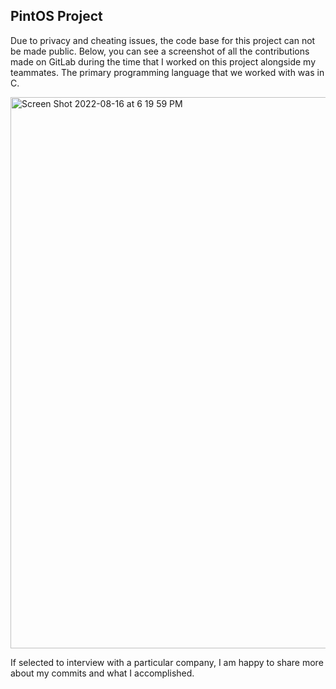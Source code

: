 ## PintOS Project 

Due to privacy and cheating issues, the code base for this project can not be made public. Below, you can see a screenshot of all the contributions made on GitLab during the time that I worked on this project alongside my teammates. The primary programming language that we worked with was in C. 

<img width="882" alt="Screen Shot 2022-08-16 at 6 19 59 PM" src="https://user-images.githubusercontent.com/61725820/185001543-0e8d6d6a-f0b3-4600-ad68-6a652f7859d6.png">

If selected to interview with a particular company, I am happy to share more about my commits and what I accomplished.
